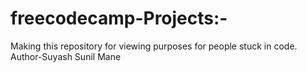 # freecodecamp-Projects:-
Making this repository for viewing purposes for people stuck in code.
<br>
Author-Suyash Sunil Mane
